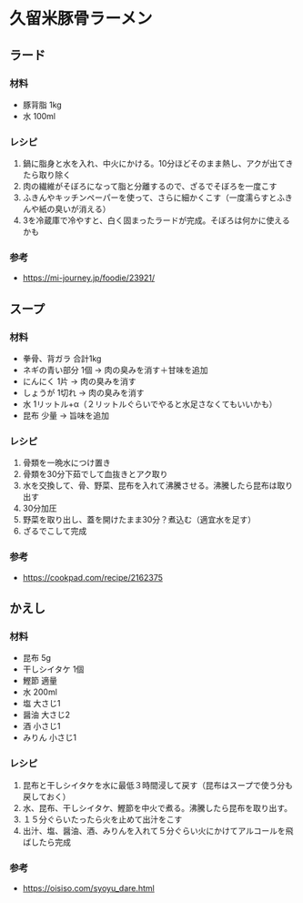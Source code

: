 # 久留米豚骨ラーメン

## ラード
### 材料
- 豚背脂 1kg
- 水 100ml

### レシピ
1. 鍋に脂身と水を入れ、中火にかける。10分ほどそのまま熱し、アクが出てきたら取り除く
2. 肉の繊維がそぼろになって脂と分離するので、ざるでそぼろを一度こす
3. ふきんやキッチンペーパーを使って、さらに細かくこす（一度濡らすとふきんや紙の臭いが消える）
4. 3を冷蔵庫で冷やすと、白く固まったラードが完成。そぼろは何かに使えるかも

### 参考
- https://mi-journey.jp/foodie/23921/

## スープ
### 材料
- 拳骨、背ガラ 合計1kg
- ネギの青い部分 1個 -> 肉の臭みを消す＋甘味を追加
- にんにく 1片 -> 肉の臭みを消す
- しょうが 1切れ -> 肉の臭みを消す
- 水 1リットル+α（２リットルぐらいでやると水足さなくてもいいかも）
- 昆布 少量 -> 旨味を追加

### レシピ
1. 骨類を一晩水につけ置き
1. 骨類を30分下茹でして血抜きとアク取り
2. 水を交換して、骨、野菜、昆布を入れて沸騰させる。沸騰したら昆布は取り出す
3. 30分加圧
4. 野菜を取り出し、蓋を開けたまま30分？煮込む（適宜水を足す）
5. ざるでこして完成

### 参考
- https://cookpad.com/recipe/2162375

## かえし
### 材料
- 昆布 5g
- 干しシイタケ 1個
- 鰹節 適量
- 水 200ml
- 塩 大さじ1
- 醤油 大さじ2
- 酒 小さじ1
- みりん 小さじ1

### レシピ
1. 昆布と干しシイタケを水に最低３時間浸して戻す（昆布はスープで使う分も戻しておく）
2. 水、昆布、干しシイタケ、鰹節を中火で煮る。沸騰したら昆布を取り出す。
3. １５分ぐらいたったら火を止めて出汁をこす
4. 出汁、塩、醤油、酒、みりんを入れて５分ぐらい火にかけてアルコールを飛ばしたら完成

### 参考
- https://oisiso.com/syoyu_dare.html
